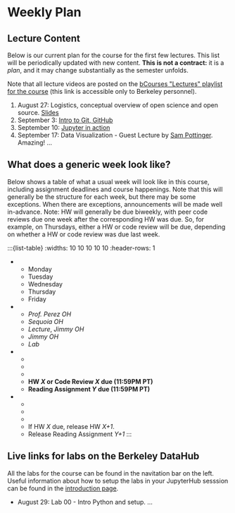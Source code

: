 # Weekly Plan

## Lecture Content

Below is our current plan for the course for the first few lectures. This list will be periodically updated with new content. **This is not a contract:** it is a _plan_, and it may change substantially as the semester unfolds.

Note that all lecture videos are posted on the [bCourses "Lectures" playlist for the course](https://bcourses.berkeley.edu/courses/1546508/external_tools/90481) (this link is accessible only to Berkeley personnel).

1. August 27: Logistics, conceptual overview of open science and open source. [Slides](https://docs.google.com/presentation/d/1tbgKqY2tW-lZsnA1AvwX5azwL4JV2K9F-nFn65CBP5I/edit)
2. September 3:  [Intro to Git, GitHub](../lectures/intro-git/intro.ipynb)
3. September 10: [Jupyter in action](../lectures/intro-jupyter/Index.ipynb)
4. September 17: Data Visualization - Guest Lecture by [Sam Pottinger](https://dse.berkeley.edu/people/sam-pottinger). Amazing!
...

## What does a generic week look like?

Below shows a table of what a usual week will look like in this course, including assignment deadlines and course happenings. Note that this will generally be the structure for each week, but there may be some exceptions. When there are exceptions, announcements will be made well in-advance. Note: HW will generally be due biweekly, with peer code reviews due one week after the corresponding HW was due. So, for example, on Thursdays, either a HW or code review will be due, depending on whether a HW or code review was due last week.

:::{list-table} 
:widths: 10 10 10 10 10
:header-rows: 1

*   - Monday
    - Tuesday
    - Wednesday
    - Thursday
    - Friday
*   - *Prof. Perez OH*
    - *Sequoia OH*
    - *Lecture*, *Jimmy OH*
    - *Jimmy OH*
    - *Lab*
*   - 
    - 
    - 
    - **HW *X* or Code Review *X* due (11:59PM PT)**
    - **Reading Assignment *Y* due (11:59PM PT)**
*   - 
    - 
    - 
    - If HW *X* due, release HW *X+1*.
    - Release Reading Assignment *Y+1*
:::

## Live links for labs on the Berkeley DataHub

All the labs for the course can be found in the navitation bar on the left. Useful information about how to setup the labs in your JupyterHub sesssion can be found in the [introduction page](../lab/intro/intro.ipynb).

* August 29: Lab 00 - Intro Python and setup.
...
